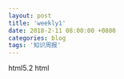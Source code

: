 ```yaml
---
layout: post
title: 'weekly1'
date: 2018-2-11 08:00:00 +0800
categories: blog
tags: '知识周报'
---
```


html5.2 html <Dialog> 元素
Mysql event设置
Parcel 快速开始构建工具 webpack gulp
JSON-RPC 一种以json为协议的远程调用服务 GrapAPI RESTful
CEF 以C++和C#为底层开发的Chromium 多平台构建打包工具 eletron
Gulp-purgecss 清除一个页面中没有被使用的多余css
webAssembly 将C语言转换成Javascript代码的项目

wscat websocket 快速访问工具
css主题更换 更换class来更换主题所造成的页面重绘 带来的页面闪烁效果比更换dom元素造成的重排效果影响小 可以忽略不计

IIS进行请求重定向 需要安装ARR和URL Rewrite插件 php支持需要安装PHP Manager插件 遇到版本不支持安装的时候 需要修改对应注册表中的版本信息

bootstrap table 快速构建分页表格带查询等功能的插件 

现在前端VR开发已经 趋于成熟

WebGL WebWorker(已经实现) WebRTC(不常用，视频直播等网站) ServerWorker Promise(已实现)是18年主要要学习的技术
